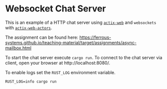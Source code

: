 # Websocket Chat Server

This is an example of a HTTP chat server using [`actix-web`](https://github.com/actix/actix-web) and `websockets` with [`actix-web-actors`](https://github.com/actix/actix-web/tree/master/actix-web-actors).

The assignment can be found here: https://ferrous-systems.github.io/teaching-material/target/assignments/async-mailbox.html

To start the chat server execute `cargo run`. To connect to the chat server via client, open your browser at http://localhost:8080/.

To enable logs set the `RUST_LOG` environment variable.

```shell
RUST_LOG=info cargo run
```
